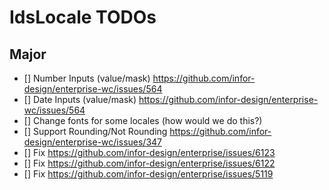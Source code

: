 # IdsLocale TODOs

## Major

- [] Number Inputs (value/mask) https://github.com/infor-design/enterprise-wc/issues/564
- [] Date Inputs (value/mask) https://github.com/infor-design/enterprise-wc/issues/564
- [] Change fonts for some locales (how would we do this?)
- [] Support Rounding/Not Rounding https://github.com/infor-design/enterprise-wc/issues/347
- [] Fix https://github.com/infor-design/enterprise/issues/6123
- [] Fix https://github.com/infor-design/enterprise/issues/6122
- [] Fix https://github.com/infor-design/enterprise/issues/5119
